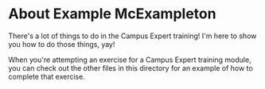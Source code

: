# About Example McExampleton

There's a lot of things to do in the Campus Expert training! I'm here to show you how to do those things, yay!

When you're attempting an exercise for a Campus Expert training module, you can check out the other files in this directory for an example of how to complete that exercise. 
